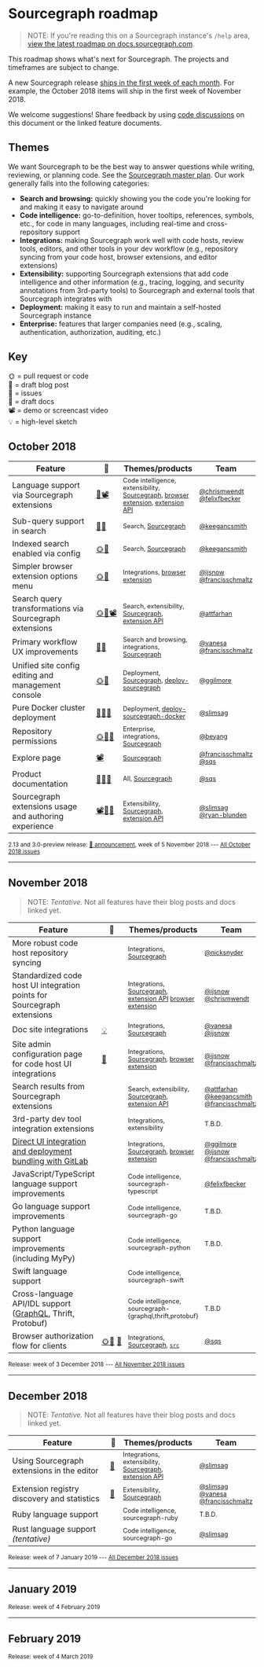 # Sourcegraph roadmap

> NOTE: If you're reading this on a Sourcegraph instance's `/help` area, [view the latest roadmap on docs.sourcegraph.com](https://docs.sourcegraph.com/dev/roadmap).

This roadmap shows what's next for Sourcegraph. The projects and timeframes are subject to change.

A new Sourcegraph release [ships in the first week of each month](https://about.sourcegraph.com/blog). For example, the October 2018 items will ship in the first week of November 2018.

We welcome suggestions! Share feedback by using [code discussions](https://about.sourcegraph.com/blog/discuss-code-and-docs-in-repositories) on this document or the linked feature documents.

## Themes

We want Sourcegraph to be the best way to answer questions while writing, reviewing, or planning code. See the [Sourcegraph master plan](https://about.sourcegraph.com/plan). Our work generally falls into the following categories:

- **Search and browsing:** quickly showing you the code you're looking for and making it easy to navigate around
- **Code intelligence:** go-to-definition, hover tooltips, references, symbols, etc., for code in many languages, including real-time and cross-repository support
- **Integrations:** making Sourcegraph work well with code hosts, review tools, editors, and other tools in your dev workflow (e.g., repository syncing from your code host, browser extensions, and editor extensions)
- **Extensibility:** supporting Sourcegraph extensions that add code intelligence and other information (e.g., tracing, logging, and security annotations from 3rd-party tools) to Sourcegraph and external tools that Sourcegraph integrates with
- **Deployment:** making it easy to run and maintain a self-hosted Sourcegraph instance
- **Enterprise:** features that larger companies need (e.g., scaling, authentication, authorization, auditing, etc.)

## Key

🌞 = pull request or code<br>
📣 = draft blog post<br>
🐞 = issues<br>
📖 = draft docs<br>
📽 = demo or screencast video<br>
💡 = high-level sketch<br>

<style>
tr td:nth-child(2) {
width: 0;
white-space: nowrap;
padding: 6px;
}
tr td:nth-child(3), tr td:nth-child(4) {
width: 20%;
font-size: 80%;
}
</style>

## October 2018

Feature | 🔗 | Themes/products | Team
------- | --- | -------- | ----
Language support via Sourcegraph extensions | [📣](https://sourcegraph.com/github.com/sourcegraph/about/-/blob/projects/simplified-language-support.md)[📽️](https://sourcegraph.slack.com/archives/G9EN3TJDD/p1539988097000100) | Code intelligence, extensibility, [Sourcegraph][sourcegraph], [browser extension][browser-extensions], [extension API][sourcegraph-extension-api] | [@chrismwendt][chrismwendt] [@felixfbecker][felixfbecker]
Sub-query support in search | [📣](https://github.com/sourcegraph/about/pull/8)[💡](https://sourcegraph.sgdev.org/github.com/sourcegraph/docs-private/-/blob/201809/hierarchical-search-2.md) | Search, [Sourcegraph][sourcegraph] | [@keegancsmith][keegancsmith]
Indexed search enabled via config | [🌞](https://github.com/sourcegraph/sourcegraph/pull/502)[📣](https://github.com/sourcegraph/sourcegraph/pull/502) | Search, [Sourcegraph][sourcegraph] | [@keegancsmith][keegancsmith]
Simpler browser extension options menu | [🌞](https://github.com/sourcegraph/browser-extensions/pull/271)[📣](https://github.com/sourcegraph/about/pull/46) | Integrations, [browser extension][browser-extensions] | [@ijsnow][ijsnow] [@francisschmaltz][francisschmaltz]
Search query transformations via Sourcegraph extensions | [🌞](https://github.com/sourcegraph/sourcegraph/pull/499)[📣](https://github.com/sourcegraph/about/pull/40)[📽️](https://cl.ly/5159339a6016) | Search, extensibility, [Sourcegraph][sourcegraph], [extension API][sourcegraph-extension-api] | [@attfarhan][attfarhan]
Primary workflow UX improvements | [📣](https://github.com/sourcegraph/about/pull/39)[🐞](https://github.com/sourcegraph/sourcegraph/issues?q=is%3Aopen+is%3Aissue+assignee%3Avanesa+milestone%3A%22October+2018%22) | Search and browsing, integrations, [Sourcegraph][sourcegraph] | [@vanesa][vanesa] [@francisschmaltz][francisschmaltz]
Unified site config editing and management console | [🌞](https://github.com/sourcegraph/sourcegraph/pull/498)[📣](https://github.com/sourcegraph/about/pull/36) | Deployment, [Sourcegraph][sourcegraph], [deploy-sourcegraph][deploy-sourcegraph] | [@ggilmore][ggilmore]
Pure Docker cluster deployment | [📖](https://github.com/sourcegraph/deploy-sourcegraph-docker#readme)[📣](https://github.com/sourcegraph/about/pull/37)[🐞](https://github.com/sourcegraph/deploy-sourcegraph-docker/issues) | Deployment, [deploy-sourcegraph-docker](https://github.com/sourcegraph/deploy-sourcegraph-docker) | [@slimsag][slimsag]
Repository permissions | [🌞](https://github.com/sourcegraph/sourcegraph/pull/557)[📣](https://github.com/sourcegraph/about/pull/47)[📖](https://sourcegraph.com/github.com/sourcegraph/about/-/blob/projects/acls.md) | Enterprise, integrations, [Sourcegraph][sourcegraph] | [@beyang][beyang]
Explore page | [📽️](https://app.zeplin.io/project/5bd785e9585e2b0a696c976e?sid=5bd786510cd71b0a7b2c7d96&ref=slack) | [Sourcegraph][sourcegraph] | [@francisschmaltz][francisschmaltz] [@sqs][sqs]
Product documentation | [📣](https://github.com/sourcegraph/about/pull/43)[📖](https://docs.sourcegraph.com/dev/documentation)[📖](https://github.com/sourcegraph/docs.sourcegraph.com#readme) | All, [Sourcegraph][sourcegraph] | [@sqs][sqs]
Sourcegraph extensions usage and authoring experience | [📽](https://drive.google.com/file/d/1lguzuXbKYuSFwIvM7KK6FW8p6jMibxGF/view)[📖](https://github.com/sourcegraph/sourcegraph-extension-docs)[🐞](https://github.com/sourcegraph/sourcegraph-extension-api/issues?q=is%3Aopen+is%3Aissue+label%3Anext-release) | Extensibility, [Sourcegraph][sourcegraph], [extension API][sourcegraph-extension-api] | [@slimsag][slimsag] [@ryan-blunden][ryan-blunden]

<small>2.13 and 3.0-preview release: [📣 announcement](https://github.com/sourcegraph/about/pull/49), week of 5 November 2018 --- [All October 2018 issues](https://github.com/issues?utf8=%E2%9C%93&q=is%3Aissue+is%3Aopen+author%3Asqs+archived%3Afalse+sort%3Aupdated-desc+repo%3Asourcegraph%2Fsourcegraph-extension-api+repo%3Asourcegraph%2Fsourcegraph+repo%3Asourcegraph%2Fenterprise+repo%3Asourcegraph%2Fsourcegraph-extension-api+repo%3Asourcegraph%2Fbrowser-extensions+repo%3Asourcegraph%2Fextensions-client-common+repo%3Asourcegraph%2Fsrc-cli+repo%3Asourcegraph%2Fcodeintellify+repo%3Asourcegraph%2Fgo-langserver+repo%3Asourcegraph%2Fjavascript-typescript-langserver+repo%3Asourcegraph%2Fjava-langserver+repo%3Asourcegraph%2Fdocs.sourcegraph.com+milestone%3A%22October+2018%22)</small>

---

## November 2018

> NOTE: *Tentative.* Not all features have their blog posts and docs linked yet.

Feature | 🔗 | Themes/products | Team
------- | --- | -------- | ----
More robust code host repository syncing | | Integrations, [Sourcegraph][sourcegraph] | [@nicksnyder][nicksnyder]
Standardized code host UI integration points for Sourcegraph extensions | | Integrations, [Sourcegraph][sourcegraph], [extension API][sourcegraph-extension-api] [browser extension][browser-extensions] | [@ijsnow][ijsnow] [@chrismwendt][chrismwendt]
Doc site integrations | [💡](https://sourcegraph.sgdev.org/github.com/sourcegraph/docs-private/-/blob/201808/docs-code-intel.md) | Integrations, [Sourcegraph][sourcegraph] | [@vanesa][vanesa] [@ijsnow][ijsnow]
Site admin configuration page for code host UI integrations | [📣](https://github.com/sourcegraph/about/pull/38) | Integrations, [Sourcegraph][sourcegraph], [browser extension][browser-extensions] | [@ijsnow][ijsnow] [@francisschmaltz][francisschmaltz]
Search results from Sourcegraph extensions | | Search, extensibility, [Sourcegraph][sourcegraph], [extension API][sourcegraph-extension-api] | [@attfarhan][attfarhan] [@keegancsmith][keegancsmith] [@francisschmaltz][francisschmaltz]
3rd-party dev tool integration extensions | | Integrations, extensibility | T.B.D.
[Direct UI integration and deployment bundling with GitLab](https://github.com/sourcegraph/about/pull/41) | | Integrations, [Sourcegraph][sourcegraph], [browser extension][browser-extensions] | [@ggilmore][ggilmore] [@ijsnow][ijsnow] [@francisschmaltz][francisschmaltz]
JavaScript/TypeScript language support improvements | | Code intelligence, sourcegraph-typescript | [@felixfbecker][felixfbecker]
Go language support improvements | | Code intelligence, sourcegraph-go | T.B.D.
Python language support improvements (including MyPy) | | Code intelligence, sourcegraph-python | T.B.D.
Swift language support | | Code intelligence, sourcegraph-swift | | T.B.D. ([@nicksnyder][nicksnyder] or [@chrismwendt][chrismwendt]?)
Cross-language API/IDL support ([GraphQL](https://sourcegraph.com/github.com/sourcegraph/about/-/blob/projects/graphql-sourcegraph-extension.md), Thrift, Protobuf) | | Code intelligence, sourcegraph-{graphql,thrift,protobuf} | T.B.D
Browser authorization flow for clients | [🌞](https://github.com/sourcegraph/sourcegraph/pull/528)[🐞](https://github.com/sourcegraph/src-cli/issues/28) [📖](https://github.com/sourcegraph/about/pull/42) | Integrations, [Sourcegraph][sourcegraph], [`src`][src-cli] | [@sqs][sqs]

<small>Release: week of 3 December 2018 --- [All November 2018 issues](https://github.com/issues?utf8=%E2%9C%93&q=is%3Aissue+is%3Aopen+author%3Asqs+archived%3Afalse+sort%3Aupdated-desc+repo%3Asourcegraph%2Fsourcegraph-extension-api+repo%3Asourcegraph%2Fsourcegraph+repo%3Asourcegraph%2Fenterprise+repo%3Asourcegraph%2Fsourcegraph-extension-api+repo%3Asourcegraph%2Fbrowser-extensions+repo%3Asourcegraph%2Fextensions-client-common+repo%3Asourcegraph%2Fsrc-cli+repo%3Asourcegraph%2Fcodeintellify+repo%3Asourcegraph%2Fgo-langserver+repo%3Asourcegraph%2Fjavascript-typescript-langserver+repo%3Asourcegraph%2Fjava-langserver+repo%3Asourcegraph%2Fdocs.sourcegraph.com+milestone%3A%22November+2018%22)</small>

---

## December 2018

> NOTE: *Tentative.* Not all features have their blog posts and docs linked yet.

Feature | 🔗 | Themes/products | Team
------- | --- | -------- | ----
Using Sourcegraph extensions in the editor | [📣](https://docs.google.com/document/d/1_NTon70WY6uHzogGPBG06FRatNCVrKvSbHbZUEKY9xM/edit) | Integrations, extensibility, [Sourcegraph][sourcegraph], [extension API][sourcegraph-extension-api] | [@slimsag][slimsag]
Extension registry discovery and statistics | [📣](https://github.com/sourcegraph/docs-private/blob/master/201809/tentative/social-cxp-registry.md) | Extensibility, [Sourcegraph][sourcegraph] | [@slimsag][slimsag] [@vanesa][vanesa] [@francisschmaltz][francisschmaltz]
Ruby language support | | Code intelligence, sourcegraph-ruby | T.B.D.
Rust language support *(tentative)* | | Code intelligence, sourcegraph-go | [@slimsag][slimsag]

<small>Release: week of 7 January 2019 --- [All December 2018 issues](https://github.com/issues?utf8=%E2%9C%93&q=is%3Aissue+is%3Aopen+author%3Asqs+archived%3Afalse+sort%3Aupdated-desc+repo%3Asourcegraph%2Fsourcegraph-extension-api+repo%3Asourcegraph%2Fsourcegraph+repo%3Asourcegraph%2Fenterprise+repo%3Asourcegraph%2Fsourcegraph-extension-api+repo%3Asourcegraph%2Fbrowser-extensions+repo%3Asourcegraph%2Fextensions-client-common+repo%3Asourcegraph%2Fsrc-cli+repo%3Asourcegraph%2Fcodeintellify+repo%3Asourcegraph%2Fgo-langserver+repo%3Asourcegraph%2Fjavascript-typescript-langserver+repo%3Asourcegraph%2Fjava-langserver+repo%3Asourcegraph%2Fdocs.sourcegraph.com+milestone%3A%22November+2018%22)</small>

---

## January 2019

<small>Release: week of 4 February 2019</small>

---

## February 2019

<small>Release: week of 4 March 2019</small>

[sourcegraph]: https://github.com/sourcegraph/sourcegraph
[sourcegraph-extension-api]: https://github.com/sourcegraph/sourcegraph-extension-api
[browser-extensions]: https://github.com/sourcegraph/browser-extensions
[deploy-sourcegraph]: https://github.com/sourcegraph/deploy-sourcegraph
[src-cli]: https://github.com/sourcegraph/src-cli
[chrismwendt]: https://github.com/chrismwendt
[keegancsmith]: https://github.com/keegancsmith
[vanesa]: https://github.com/vanesa
[attfarhan]: https://github.com/attfarhan
[sqs]: https://github.com/sqs
[beyang]: https://github.com/beyany
[ggilmore]: https://github.com/ggilmore
[ryan-blunden]: https://github.com/ryan-blunden
[francisschmaltz]: https://github.com/francisschmaltz
[ijsnow]: https://github.com/ijsnow
[nicksnyder]: https://github.com/nicksnyder
[dadlerj]: https://github.com/dadlerj
[felixfbecker]: https://github.com/felixfbecker
[slimsag]: https://github.com/slimsag
[kattmingming]: https://github.com/kattmingming


<!--

Prior art:

https://docs.microsoft.com/en-us/visualstudio/productinfo/vs-roadmap

-->
